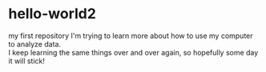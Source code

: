 # hello-world2
my first repository
I'm trying to learn more about how to use my computer to analyze data.  
I keep learning the same things over and over again, so hopefully some day it will stick!
